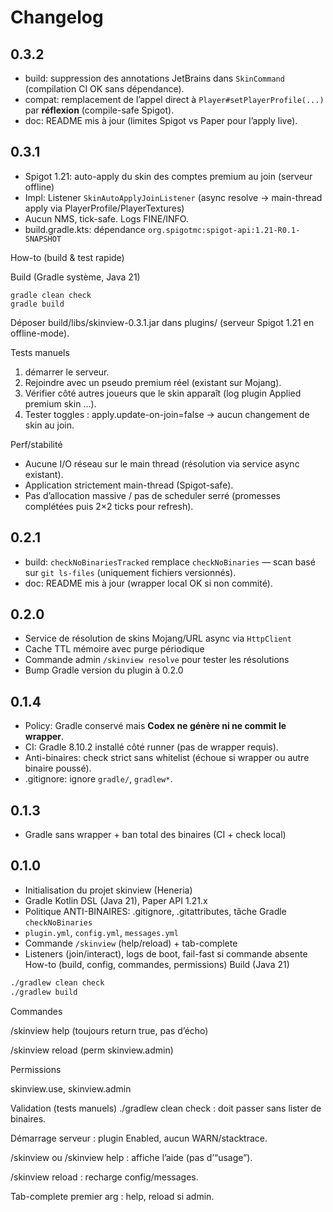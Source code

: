 # Changelog

## 0.3.2
- build: suppression des annotations JetBrains dans `SkinCommand` (compilation CI OK sans dépendance).
- compat: remplacement de l’appel direct à `Player#setPlayerProfile(...)` par **réflexion** (compile-safe Spigot).
- doc: README mis à jour (limites Spigot vs Paper pour l’apply live).

## 0.3.1
- Spigot 1.21: auto-apply du skin des comptes premium au join (serveur offline)
- Impl: Listener `SkinAutoApplyJoinListener` (async resolve → main-thread apply via PlayerProfile/PlayerTextures)
- Aucun NMS, tick-safe. Logs FINE/INFO.
- build.gradle.kts: dépendance `org.spigotmc:spigot-api:1.21-R0.1-SNAPSHOT`

How-to (build & test rapide)

Build (Gradle système, Java 21)

```
gradle clean check
gradle build
```

Déposer build/libs/skinview-0.3.1.jar dans plugins/ (serveur Spigot 1.21 en offline-mode).

Tests manuels

1. démarrer le serveur.
2. Rejoindre avec un pseudo premium réel (existant sur Mojang).
3. Vérifier côté autres joueurs que le skin apparaît (log plugin Applied premium skin ...).
4. Tester toggles : apply.update-on-join=false → aucun changement de skin au join.

Perf/stabilité

- Aucune I/O réseau sur le main thread (résolution via service async existant).
- Application strictement main-thread (Spigot-safe).
- Pas d’allocation massive / pas de scheduler serré (promesses complétées puis 2×2 ticks pour refresh).

## 0.2.1
- build: `checkNoBinariesTracked` remplace `checkNoBinaries` — scan basé sur `git ls-files` (uniquement fichiers versionnés).
- doc: README mis à jour (wrapper local OK si non commité).

## 0.2.0
- Service de résolution de skins Mojang/URL async via `HttpClient`
- Cache TTL mémoire avec purge périodique
- Commande admin `/skinview resolve` pour tester les résolutions
- Bump Gradle version du plugin à 0.2.0

## 0.1.4
- Policy: Gradle conservé mais **Codex ne génère ni ne commit le wrapper**.
- CI: Gradle 8.10.2 installé côté runner (pas de wrapper requis).
- Anti-binaires: check strict sans whitelist (échoue si wrapper ou autre binaire poussé).
- .gitignore: ignore `gradle/`, `gradlew*`.

## 0.1.3
- Gradle sans wrapper + ban total des binaires (CI + check local)

## 0.1.0
- Initialisation du projet skinview (Heneria)
- Gradle Kotlin DSL (Java 21), Paper API 1.21.x
- Politique ANTI-BINAIRES: .gitignore, .gitattributes, tâche Gradle `checkNoBinaries`
- `plugin.yml`, `config.yml`, `messages.yml`
- Commande `/skinview` (help/reload) + tab-complete
- Listeners (join/interact), logs de boot, fail-fast si commande absente
How-to (build, config, commandes, permissions)
Build (Java 21)

```bash
./gradlew clean check
./gradlew build
```

Commandes

/skinview help (toujours return true, pas d’écho)

/skinview reload (perm skinview.admin)

Permissions

skinview.use, skinview.admin

Validation (tests manuels)
./gradlew clean check : doit passer sans lister de binaires.

Démarrage serveur : plugin Enabled, aucun WARN/stacktrace.

/skinview ou /skinview help : affiche l’aide (pas d’“usage”).

/skinview reload : recharge config/messages.

Tab-complete premier arg : help, reload si admin.
